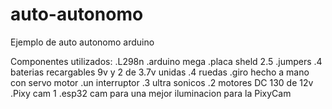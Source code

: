 # auto-autonomo
Ejemplo de auto autonomo arduino

Componentes utilizados:
.L298n
.arduino mega
.placa sheld 2.5
.jumpers
.4 baterias recargables 9v y 2 de 3.7v unidas
.4 ruedas
.giro hecho a mano con servo motor
.un interruptor
.3 ultra sonicos
.2 motores DC 130 de 12v
.Pixy cam 1 
.esp32 cam para una mejor iluminacion para la PixyCam

